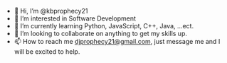 - 👋 Hi, I’m @kbprophecy21
- 👀 I’m interested in Software Development
- 🌱 I’m currently learning Python, JavaScript, C++, Java, ...ect.
- 💞️ I’m looking to collaborate on anything to get my skills up.
- 📫 How to reach me djprophecy21@gmail.com, just message me and I will be excited to help.

<!---
kbprophecy21/kbprophecy21 is a ✨ special ✨ repository because its `README.md` (this file) appears on your GitHub profile.
You can click the Preview link to take a look at your changes.
--->

